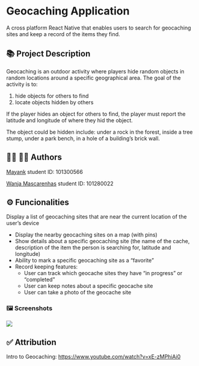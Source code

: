 # Geocaching Application  
A cross platform React Native that enables users to search for geocaching sites and keep a record of the items they find. 

## :books: Project Description
 
Geocaching is an outdoor activity where players hide random objects in random locations around a specific geographical area. The goal of the activity is to:
 1) hide objects for others to find
 2) locate objects hidden by others

If the player hides an object for others to find, the player must report the latitude and longitude of where they hid the object.

The object could be hidden include: under a rock in the forest, inside a tree stump, under a park bench, in a hole of a building’s brick wall.

## :woman_office_worker: :man_office_worker: Authors

[Mayank](https://github.com/mayankaryaca)
student ID: 101300566

[Wanja Mascarenhas](https://github.com/mascarenhaswanja)
student ID: 101280022

    
## :gear: Funcionalities
Display a list of geocaching sites that are near the current location of the user’s
device
- Display the nearby geocaching sites on a map (with pins)
- Show details about a specific geocaching site (the name of the cache, description of the
item the person is searching for, latitude and longitude)
- Ability to mark a specific geocaching site as a “favorite”
- Record keeping features:
  - User can track which geocache sites they have “in progress” or “completed”
  - User can keep notes about a specific geocache site  
  - User can take a photo of the geocache site  
  

### 🖼️ Screenshots

![](./screenshots/GeocacheScreen.png)

## :white_check_mark: Attribution
 Intro to Geocaching: https://www.youtube.com/watch?v=xE-zMPhiAi0